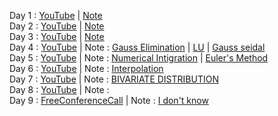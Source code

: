 Day 1 : [YouTube](https://www.youtube.com/watch?v=lgBj6ZtkFv8) | [Note](https://github.com/UEMK-CS-2019/Classes-YT-link/blob/main/Mathematics%20and%20Stat.%204/Notes/NM%20Intro%20(CS).pdf) </br>
Day 2 : [YouTube](https://www.youtube.com/watch?v=ymv5Bs5462k) | [Note](https://github.com/UEMK-CS-2019/Classes-YT-link/blob/main/Mathematics%20and%20Stat.%204/Notes/Regula%20Falsi%20Method.pdf)</br>
Day 3 : [YouTube](https://www.youtube.com/watch?v=1YELCKd66t4) | [Note]()</br>
Day 4 : [YouTube](https://www.youtube.com/watch?v=1YELCKd66t4) | Note : [Gauss Elimination](https://github.com/UEMK-CS-2019/Classes-YT-link/blob/main/Mathematics%20and%20Stat.%204/Notes/1.%20GAUSS%20ELIMINATION.pdf) | [LU](https://github.com/UEMK-CS-2019/Classes-YT-link/blob/main/Mathematics%20and%20Stat.%204/Notes/LU.pdf) | [Gauss seidal](https://github.com/UEMK-CS-2019/Classes-YT-link/blob/main/Mathematics%20and%20Stat.%204/Notes/Gauss%20seidal.pdf)</br> 
Day 5 : [YouTube](https://www.youtube.com/watch?v=5rHlbpO0dSY) | Note : [Numerical Intigration](https://github.com/UEMK-CS-2019/Classes-YT-link/blob/main/Mathematics%20and%20Stat.%204/Notes/Numerical%20Integration%20(CS2).pdf) | [Euler's Method](https://github.com/UEMK-CS-2019/Classes-YT-link/blob/main/Mathematics%20and%20Stat.%204/Notes/Euler's%20Method.pdf)</br>
Day 6 : [YouTube](https://www.youtube.com/watch?v=zAEkH7ak8Io) | Note : [Interpolation](https://github.com/UEMK-CS-2019/Classes-YT-link/blob/main/Mathematics%20and%20Stat.%204/Notes/BSC401_MISSING%20TERMS_INTERPOLATION.pdf)</br>
Day 7 : [YouTube](https://www.youtube.com/watch?v=sqjCUKyOWgI) | Note : [BIVARIATE DISTRIBUTION]()</br>
Day 8 : [YouTube](https://www.youtube.com/watch?v=3287KecmiRE) | Note : []()</br>
Day 9 : [FreeConferenceCall]() | Note : [I don't know](https://join.freeconferencecall.com/doyelsarkar)</br> 
